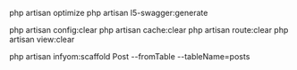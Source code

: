 php artisan optimize
php artisan l5-swagger:generate

php artisan config:clear
php artisan cache:clear
php artisan route:clear
php artisan view:clear



php artisan infyom:scaffold Post --fromTable --tableName=posts
